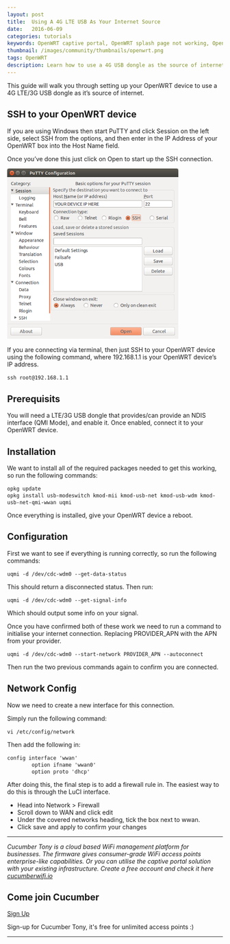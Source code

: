 ```yaml
---
layout: post
title:  Using A 4G LTE USB As Your Internet Source
date:   2016-06-09
categories: tutorials
keywords: OpenWRT captive portal, OpenWRT splash page not working, OpenWRT splash page template, OpenWRT splash page free, OpenWRT splash page html, OpenWRT splash page hosting, OpenMesh captive portal, OpenMesh splash page not working, OpenMesh splash page template, OpenMesh splash page free, OpenMesh splash page html, OpenMesh splash page hosting, DD-WRT, OpenWRT Routing
thumbnail: /images/community/thumbnails/openwrt.png
tags: OpenWRT
description: Learn how to use a 4G USB dongle as the source of internet for your OpenWrt device.
---
```


This guide will walk you through setting up your OpenWRT device to use a 4G LTE/3G USB dongle as it’s source of internet.

## SSH to your OpenWRT device

If you are using Windows then start PuTTY and click Session on the left side, select SSH from the options, and then enter in the IP Address of your OpenWRT box into the Host Name field.

Once you’ve done this just click on Open to start up the SSH connection.

<div class="mdl-typography--text-center">
  <img src="/images/community/tutorials/openwrt/puttyconfig.png" width="400px">
</div>

If you are connecting via terminal, then just SSH to your OpenWRT device using the following command, where 192.168.1.1 is your OpenWRT device’s IP address.

    ssh root@192.168.1.1

## Prerequisits

You will need a LTE/3G USB dongle that provides/can provide an NDIS interface (QMI Mode), and enable it.
Once enabled, connect it to your OpenWRT device.

## Installation

We want to install all of the required packages needed to get this working, so run the following commands:

    opkg update
    opkg install usb-modeswitch kmod-mii kmod-usb-net kmod-usb-wdm kmod-usb-net-qmi-wwan uqmi

Once everything is installed, give your OpenWRT device a reboot.

## Configuration

First we want to see if everything is running correctly, so run the following commands:

    uqmi -d /dev/cdc-wdm0 --get-data-status

This should return a disconnected status. Then run:

    uqmi -d /dev/cdc-wdm0 --get-signal-info

Which should output some info on your signal.

Once you have confirmed both of these work we need to run a command to initialise your internet connection. Replacing PROVIDER_APN with the APN from your provider.

    uqmi -d /dev/cdc-wdm0 --start-network PROVIDER_APN --autoconnect

Then run the two previous commands again to confirm you are connected.

## Network Config

Now we need to create a new interface for this connection.

Simply run the following command:

    vi /etc/config/network

Then add the following in:

    config interface 'wwan'
            option ifname 'wwan0'
            option proto 'dhcp'

After doing this, the final step is to add a firewall rule in. The easiest way to do this is through the LuCI interface.

- Head into Network > Firewall
- Scroll down to WAN and click edit
- Under the covered networks heading, tick the box next to wwan.
- Click save and apply to confirm your changes

<hr>

*Cucumber Tony is a cloud based WiFi management platform for businesses. The firmware gives consumer-grade WiFi access points enterprise-like capabilities. Or you can utilise the captive portal solution with your existing infrastructure. Create a free account and check it here <a href="https://cucumberwifi.io">cucumberwifi.io</a>*


<div class="mdl-typography--text-center">

<h2>Come join Cucumber</h2>

<a href="https://my.ctapp.io/#/create" class="button success dst">Sign Up</a><br>

<p>Sign-up for Cucumber Tony, it's free for unlimited access points :)</p>

<hr>

</div>
